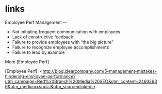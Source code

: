 # links

Employee Perf Management --
- Not initiating frequent communication with employees
- Lack of constructive feedback
- Failure to provide employees with “the big picture”
- Failure to recognize employee accomplishments
- Failure to lead by example

More [Employee Perf]


[Employee Perf]: <http://blog.clearcompany.com/5-management-mistakes-hindering-employee-performance?utm_campaign=Red%20Branch%20Media%20SEO&utm_content=24603936&utm_medium=social&utm_source=linkedin
>
